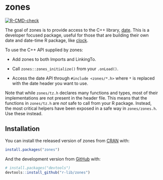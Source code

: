 
<!-- README.md is generated from README.Rmd. Please edit that file -->

# zones

<!-- badges: start -->

[![R-CMD-check](https://github.com/r-lib/zones/workflows/R-CMD-check/badge.svg)](https://github.com/r-lib/zones/actions)
<!-- badges: end -->

The goal of zones is to provide access to the C++ library,
[date](https://github.com/HowardHinnant/date). This is a developer
focused package, useful for those that are building their own date and
date-time R package, like [clock](https://clock.r-lib.org/).

To use the C++ API supplied by zones:

-   Add zones to both Imports and LinkingTo.

-   Call `zones::zones_initialize()` from your `.onLoad()`.

-   Access the date API through `#include <zones/*.h>` where `*` is
    replaced with the date header you want to use.

Note that while `zones/tz.h` declares many functions and types, most of
their implementations are not present in the header file. This means
that the functions in `zones/tz.h` are *not* safe to call from your R
package. Instead, the most critical helpers have been exposed in a safe
way in `zones/zones.h`. Use these instead.

## Installation

You can install the released version of zones from
[CRAN](https://CRAN.R-project.org) with:

``` r
install.packages("zones")
```

And the development version from [GitHub](https://github.com/) with:

``` r
# install.packages("devtools")
devtools::install_github("r-lib/zones")
```
